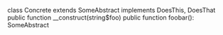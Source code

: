 class Concrete extends SomeAbstract implements DoesThis, DoesThat
    public function __construct(string$foo)
    public function foobar(): SomeAbstract
